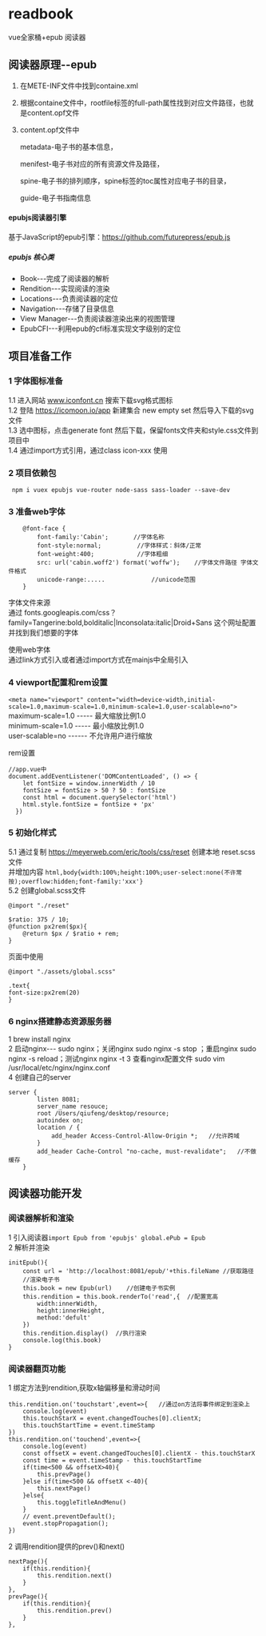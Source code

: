 # readbook
vue全家桶+epub 阅读器

## 阅读器原理--epub
1. 在METE-INF文件中找到containe.xml
2. 根据containe文件中，rootfile标签的full-path属性找到对应文件路径，也就是content.opf文件
3. content.opf文件中

    metadata-电子书的基本信息，
    
    menifest-电子书对应的所有资源文件及路径，
    
    spine-电子书的排列顺序，spine标签的toc属性对应电子书的目录，
    
    guide-电子书指南信息

#### epubjs阅读器引擎
基于JavaScript的epub引擎：https://github.com/futurepress/epub.js

##### epubjs 核心类
- Book---完成了阅读器的解析
- Rendition---实现阅读的渲染
- Locations---负责阅读器的定位
- Navigation---存储了目录信息
- View Manager---负责阅读器渲染出来的视图管理
- EpubCFI---利用epub的cfi标准实现文字级别的定位


## 项目准备工作
### 1 字体图标准备
  1.1 进入网站 www.iconfont.cn 搜索下载svg格式图标	<br/>
  1.2 登陆 https://icomoon.io/app   新建集合 new empty set  然后导入下载的svg文件	<br/>
  1.3 选中图标，点击generate font 然后下载，保留fonts文件夹和style.css文件到项目中	<br/>
  1.4 通过import方式引用，通过class  icon-xxx 使用	<br/>

### 2 项目依赖包
` npm i vuex epubjs vue-router node-sass sass-loader --save-dev`


### 3 准备web字体
```
    @font-face {
        font-family:'Cabin';       //字体名称
        font-style:normal;          //字体样式：斜体/正常
        font-weight:400;            //字体粗细
        src: url('cabin.woff2') format('woffw');    //字体文件路径 字体文件格式
        unicode-range:.....             //unicode范围
    }
```
字体文件来源  
通过 fonts.googleapis.com/css？family=Tangerine:bold,bolditalic|lnconsolata:italic|Droid+Sans 这个网址配置并找到我们想要的字体	<br/>

使用web字体  
通过link方式引入或者通过import方式在mainjs中全局引入

### 4 viewport配置和rem设置
`<meta name="viewport" content="width=device-width,initial-scale=1.0,maximum-scale=1.0,minimum-scale=1.0,user-scalable=no">`  
maximum-scale=1.0 ----- 最大缩放比例1.0  
minimum-scale=1.0 ----- 最小缩放比例1.0  
user-scalable=no ------ 不允许用户进行缩放  

rem设置  
```
//app.vue中
document.addEventListener('DOMContentLoaded', () => {
    let fontSize = window.innerWidth / 10
    fontSize = fontSize > 50 ? 50 : fontSize
    const html = document.querySelector('html')
    html.style.fontSize = fontSize + 'px'
  })
```

### 5 初始化样式
5.1 通过复制 https://meyerweb.com/eric/tools/css/reset 创建本地 reset.scss文件  
并增加内容 `html,body{width:100%;height:100%;user-select:none(不许常按);overflow:hidden;font-family:'xxx'}`  
5.2 创建global.scss文件
```
@import "./reset"

$ratio: 375 / 10;
@function px2rem($px){
    @return $px / $ratio + rem;
}
```
页面中使用
```
@import "./assets/global.scss"

.text{
font-size:px2rem(20)
}
```

### 6 nginx搭建静态资源服务器
1 brew install nginx  
2 启动nginx--- sudo nginx；关闭nginx sudo nginx -s stop ；重启nginx sudo nginx -s reload；测试nginx nginx -t
3 查看nginx配置文件 sudo vim /usr/local/etc/nginx/nginx.conf  
4 创建自己的server
```
server {      
        listen 8081;
        server_name resouce;
        root /Users/qiufeng/desktop/resource;
        autoindex on;   
        location / {
            add_header Access-Control-Allow-Origin *;   //允许跨域
        }
        add_header Cache-Control "no-cache, must-revalidate";   //不做缓存
    }
```


## 阅读器功能开发
### 阅读器解析和渲染
1 引入阅读器```import Epub from 'epubjs'
global.ePub = Epub```  
2 解析并渲染
```
initEpub(){
    const url = 'http://localhost:8081/epub/'+this.fileName //获取路径
    //渲染电子书
    this.book = new Epub(url)    //创建电子书实例
    this.rendition = this.book.renderTo('read',{  //配置宽高
        width:innerWidth,
        height:innerHeight,
        method:'defult'
    })
    this.rendition.display()  //执行渲染
    console.log(this.book)
}
```
### 阅读器翻页功能
1 绑定方法到rendition,获取x轴偏移量和滑动时间 
```
this.rendition.on('touchstart',event=>{   //通过on方法将事件绑定到渲染上
    console.log(event)
    this.touchStarX = event.changedTouches[0].clientX;
    this.touchStartTime = event.timeStamp
})
this.rendition.on('touchend',event=>{
    console.log(event)
    const offsetX = event.changedTouches[0].clientX - this.touchStarX
    const time = event.timeStamp - this.touchStartTime
    if(time<500 && offsetX>40){
        this.prevPage()
    }else if(time<500 && offsetX <-40){
        this.nextPage()
    }else{
        this.toggleTitleAndMenu()
    }
    // event.preventDefault();
    event.stopPropagation();
})
```  
2 调用rendition提供的prev()和next()
```
nextPage(){
    if(this.rendition){
        this.rendition.next()
    }
},
prevPage(){
    if(this.rendition){
        this.rendition.prev()
    }
},
```







